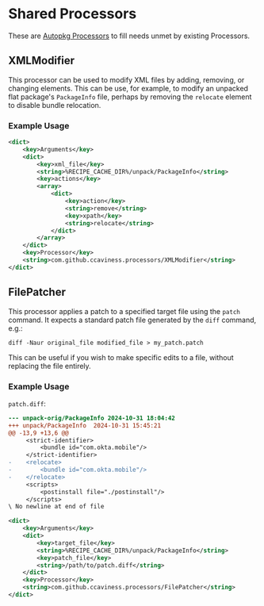 # Shared Processors

These are [Autopkg Processors](https://github.com/autopkg/autopkg/wiki/Processors) to
fill needs unmet by existing Processors.

## XMLModifier

This processor can be used to modify XML files by adding, removing, or changing
elements. This can be use, for example, to modify an unpacked flat package's
`PackageInfo` file, perhaps by removing the `relocate` element to disable bundle
relocation.

### Example Usage

```xml
<dict>
    <key>Arguments</key>
    <dict>
        <key>xml_file</key>
        <string>%RECIPE_CACHE_DIR%/unpack/PackageInfo</string>
        <key>actions</key>
        <array>
            <dict>
                <key>action</key>
                <string>remove</string>
                <key>xpath</key>
                <string>relocate</string>
            </dict>
        </array>
    </dict>
    <key>Processor</key>
    <string>com.github.ccaviness.processors/XMLModifier</string>
</dict>
```

## FilePatcher

This processor applies a patch to a specified target file using the `patch` command. It
expects a standard patch file generated by the `diff` command, e.g.:

```shell
diff -Naur original_file modified_file > my_patch.patch
```

This can be useful if you wish to make specific edits to a file, without replacing the
file entirely.

### Example Usage

`patch.diff`:

```diff
--- unpack-orig/PackageInfo	2024-10-31 18:04:42
+++ unpack/PackageInfo	2024-10-31 15:45:21
@@ -13,9 +13,6 @@
     <strict-identifier>
         <bundle id="com.okta.mobile"/>
     </strict-identifier>
-    <relocate>
-        <bundle id="com.okta.mobile"/>
-    </relocate>
     <scripts>
         <postinstall file="./postinstall"/>
     </scripts>
\ No newline at end of file
```

```xml
<dict>
    <key>Arguments</key>
    <dict>
        <key>target_file</key>
        <string>%RECIPE_CACHE_DIR%/unpack/PackageInfo</string>
        <key>patch_file</key>
        <string>/path/to/patch.diff</string>
    </dict>
    <key>Processor</key>
    <string>com.github.ccaviness.processors/FilePatcher</string>
</dict>
```
